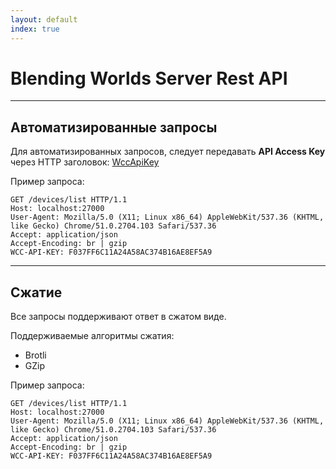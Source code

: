 ```yaml
---
layout: default
index: true
---
```

# Blending Worlds Server Rest API

***
## Автоматизированные запросы
Для автоматизированных запросов, следует передавать **API Access Key** через HTTP заголовок: <u>WccApiKey</u>

Пример запроса:
```http
GET /devices/list HTTP/1.1
Host: localhost:27000
User-Agent: Mozilla/5.0 (X11; Linux x86_64) AppleWebKit/537.36 (KHTML, like Gecko) Chrome/51.0.2704.103 Safari/537.36
Accept: application/json
Accept-Encoding: br | gzip
WCC-API-KEY: F037FF6C11A24A58AC374B16AE8EF5A9
```

***
## Сжатие
Все запросы поддерживают ответ в сжатом виде.

Поддерживаемые алгоритмы сжатия:
 - Brotli
 - GZip

Пример запроса:
```http
GET /devices/list HTTP/1.1
Host: localhost:27000
User-Agent: Mozilla/5.0 (X11; Linux x86_64) AppleWebKit/537.36 (KHTML, like Gecko) Chrome/51.0.2704.103 Safari/537.36
Accept: application/json
Accept-Encoding: br | gzip
WCC-API-KEY: F037FF6C11A24A58AC374B16AE8EF5A9
```